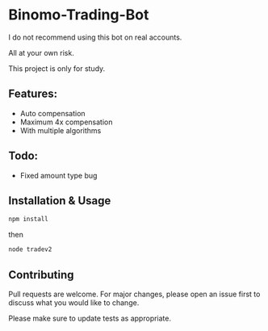 # Binomo-Trading-Bot

I do not recommend using this bot on real accounts.

All at your own risk.

This project is only for study.

## Features:

- Auto compensation
- Maximum 4x compensation
- With multiple algorithms

## Todo:

- Fixed amount type bug

## Installation & Usage

```bash
npm install
```

then

```bash
node tradev2
```

## Contributing

Pull requests are welcome. For major changes, please open an issue first to discuss what you would like to change.

Please make sure to update tests as appropriate.
